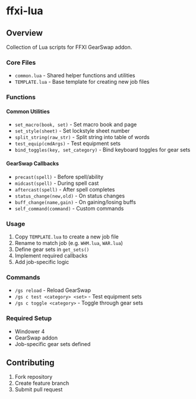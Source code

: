# ffxi-lua

## Overview
Collection of Lua scripts for FFXI GearSwap addon.

### Core Files
- `common.lua` - Shared helper functions and utilities
- `TEMPLATE.lua` - Base template for creating new job files

### Functions

#### Common Utilities
- `set_macro(book, set)` - Set macro book and page
- `set_style(sheet)` - Set lockstyle sheet number
- `split_string(raw_str)` - Split string into table of words
- `test_equip(cmdArgs)` - Test equipment sets
- `bind_toggles(key, set_category)` - Bind keyboard toggles for gear sets

#### GearSwap Callbacks
- `precast(spell)` - Before spell/ability
- `midcast(spell)` - During spell cast
- `aftercast(spell)` - After spell completes
- `status_change(new,old)` - On status changes
- `buff_change(name,gain)` - On gaining/losing buffs
- `self_command(command)` - Custom commands

### Usage

1. Copy `TEMPLATE.lua` to create a new job file
2. Rename to match job (e.g. `WHM.lua`, `WAR.lua`)
3. Define gear sets in `get_sets()`
4. Implement required callbacks
5. Add job-specific logic

### Commands
- `/gs reload` - Reload GearSwap
- `/gs c test <category> <set>` - Test equipment sets
- `/gs c toggle <category>` - Toggle through gear sets

### Required Setup
- Windower 4
- GearSwap addon
- Job-specific gear sets defined

## Contributing
1. Fork repository
2. Create feature branch
3. Submit pull request